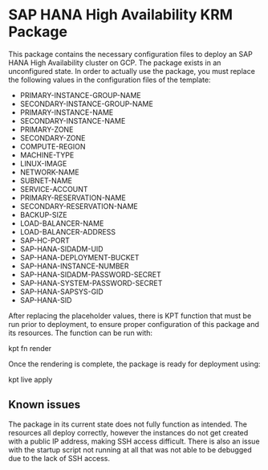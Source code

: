 # SAP HANA High Availability KRM Package

This package contains the necessary configuration files to deploy an SAP HANA
High Availability cluster on GCP. The package exists in an unconfigured state.
In order to actually use the package, you must replace the following values in
the configuration files of the template:
 * PRIMARY-INSTANCE-GROUP-NAME
 * SECONDARY-INSTANCE-GROUP-NAME
 * PRIMARY-INSTANCE-NAME
 * SECONDARY-INSTANCE-NAME
 * PRIMARY-ZONE
 * SECONDARY-ZONE
 * COMPUTE-REGION
 * MACHINE-TYPE
 * LINUX-IMAGE
 * NETWORK-NAME
 * SUBNET-NAME
 * SERVICE-ACCOUNT
 * PRIMARY-RESERVATION-NAME
 * SECONDARY-RESERVATION-NAME
 * BACKUP-SIZE
 * LOAD-BALANCER-NAME
 * LOAD-BALANCER-ADDRESS
 * SAP-HC-PORT
 * SAP-HANA-SIDADM-UID
 * SAP-HANA-DEPLOYMENT-BUCKET
 * SAP-HANA-INSTANCE-NUMBER
 * SAP-HANA-SIDADM-PASSWORD-SECRET
 * SAP-HANA-SYSTEM-PASSWORD-SECRET
 * SAP-HANA-SAPSYS-GID
 * SAP-HANA-SID

After replacing the placeholder values, there is KPT function that must be run prior to deployment, to ensure proper configuration of this package and its resources.
The function can be run with:

kpt fn render

Once the rendering is complete, the package is ready for deployment using:

kpt live apply

## Known issues

The package in its current state does not fully function as intended. The
resources all deploy correctly, however the instances do not get created with a
public IP address, making SSH access difficult. There is also an issue with the
startup script not running at all that was not able to be debugged due to the
lack of SSH access.
